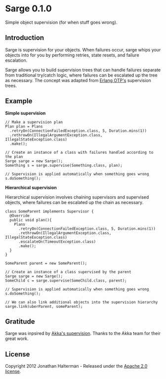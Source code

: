 # Sarge 0.1.0

Simple object supervision (for when stuff goes wrong).

## Introduction

Sarge is supervision for your objects. When failures occur, sarge whips your objects into for you by performing retries, state resets, and failure escalation. 

Sarge allows you to build supervision trees that can handle failures separate from traditional try/catch logic, where failures can be escalated up the tree as necessary. The concept was adapted from [Erlang OTP's](http://www.erlang.org/doc/design_principles/des_princ.html) supervision trees.

## Example

**Simple supervision**

    // Make a supervision plan
    Plan plan = Plans
      .retryOn(ConnectionFailedException.class, 5, Duration.mins(1))
      .rethrowOn(IllegalArgumentException.class, IllegalStateException.class)
      .make();

    // Create an instance of a class with failures handled according to the plan
	Sarge sarge = new Sarge();    
    Something s = sarge.supervise(Something.class, plan);
     
    // Supervision is applied automatically when something goes wrong
    s.doSomething();
    
**Hierarchical supervision**

Hierarchical supervision involves chaining supervisors and supervised objects, where failures can be escalated up the chain as necessary.

    class SomeParent implements Supervisor {
      @Override
      public void plan(){
        Plans
          .retryOn(ConnectionFailedException.class, 5, Duration.mins(1))
          .rethrowOn(IllegalArgumentException.class, IllegalStateException.class)
          .escalateOn(TimeoutException.class)
          .make(); 
      }
    }
     
    SomeParent parent = new SomeParent();
     
    // Create an instance of a class supervised by the parent
    Sarge sarge = new Sarge();
    SomeChild c = sarge.supervise(SomeChild.class, parent);
     
    // Supervision is applied automatically when something goes wrong
    s.doSomething();
    
	// We can also link additional objects into the supervision hierarchy
	sarge.link(uberParent, someParent);

	
## Gratitude

Sarge was inpsired by [Akka's supervision](http://akka.io). Thanks to the Akka team for their great work.

## License

Copyright 2012 Jonathan Halterman - Released under the [Apache 2.0 license](http://www.apache.org/licenses/LICENSE-2.0.html).
